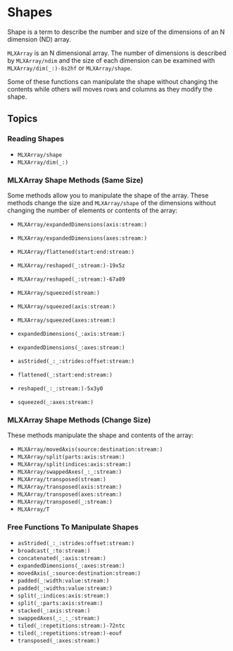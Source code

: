 # Shapes

Shape is a term to describe the number and size of the dimensions of an N dimension (ND) array.

``MLXArray`` is an N dimensional array.  The number of dimensions is described by ``MLXArray/ndim``
and the size of each dimension can be examined with ``MLXArray/dim(_:)-8s2hf`` or ``MLXArray/shape``.

Some of these functions can manipulate the shape without changing the contents while others 
will moves rows and columns as they modify the shape.

## Topics

### Reading Shapes

- ``MLXArray/shape``
- ``MLXArray/dim(_:)``

### MLXArray Shape Methods (Same Size)

Some methods allow you to manipulate the shape of the array.  These methods change the size
and ``MLXArray/shape`` of the dimensions without changing the number of elements or contents of the array:

- ``MLXArray/expandedDimensions(axis:stream:)``
- ``MLXArray/expandedDimensions(axes:stream:)``
- ``MLXArray/flattened(start:end:stream:)``
- ``MLXArray/reshaped(_:stream:)-19x5z``
- ``MLXArray/reshaped(_:stream:)-67a89``
- ``MLXArray/squeezed(stream:)``
- ``MLXArray/squeezed(axis:stream:)``
- ``MLXArray/squeezed(axes:stream:)``
- ``expandedDimensions(_:axis:stream:)``
- ``expandedDimensions(_:axes:stream:)``
- ``asStrided(_:_:strides:offset:stream:)``

- ``flattened(_:start:end:stream:)``
- ``reshaped(_:_:stream:)-5x3y0``
- ``squeezed(_:axes:stream:)``

### MLXArray Shape Methods (Change Size)

These methods manipulate the shape and contents of the array:

- ``MLXArray/movedAxis(source:destination:stream:)``
- ``MLXArray/split(parts:axis:stream:)``
- ``MLXArray/split(indices:axis:stream:)``
- ``MLXArray/swappedAxes(_:_:stream:)``
- ``MLXArray/transposed(stream:)``
- ``MLXArray/transposed(axis:stream:)``
- ``MLXArray/transposed(axes:stream:)``
- ``MLXArray/transposed(_:stream:)``
- ``MLXArray/T``

### Free Functions To Manipulate Shapes

- ``asStrided(_:_:strides:offset:stream:)``
- ``broadcast(_:to:stream:)``
- ``concatenated(_:axis:stream:)``
- ``expandedDimensions(_:axes:stream:)``
- ``movedAxis(_:source:destination:stream:)``
- ``padded(_:width:value:stream:)``
- ``padded(_:widths:value:stream:)``
- ``split(_:indices:axis:stream:)``
- ``split(_:parts:axis:stream:)``
- ``stacked(_:axis:stream:)``
- ``swappedAxes(_:_:_:stream:)``
- ``tiled(_:repetitions:stream:)-72ntc``
- ``tiled(_:repetitions:stream:)-eouf``
- ``transposed(_:axes:stream:)``
